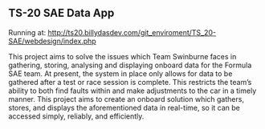 ## TS-20 SAE Data App

Running at: http://ts20.billydasdev.com/git_enviroment/TS_20-SAE/webdesign/index.php

This project aims to solve the issues which Team Swinburne faces in gathering, storing, analysing and displaying onboard data for the Formula SAE team. At present, the system in place only allows for data to be gathered after a test or race session is complete. This restricts the team’s ability to both find faults within and make adjustments to the car in a timely manner. This project aims to create an onboard solution which gathers, stores, and displays the aforementioned data in real-time, so it can be accessed simply, reliably, and efficiently.
